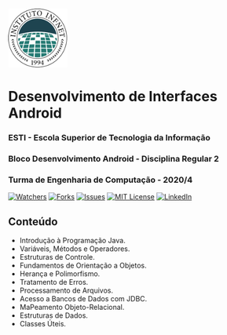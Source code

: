 ![Logo do Infnet](imagens/logo.png)
# Desenvolvimento de Interfaces Android
### ESTI - Escola Superior de Tecnologia da Informação
### Bloco Desenvolvimento Android - Disciplina Regular 2
### Turma de Engenharia de Computação - 2020/4

[![Watchers][watchers-shield]][watchers-url]
[![Forks][forks-shield]][forks-url]
[![Issues][issues-shield]][issues-url]
[![MIT License][license-shield]][license-url]
[![LinkedIn][linkedin-shield]][linkedin-url]

## Conteúdo
* Introdução à Programação Java.
* Variáveis, Métodos e Operadores.
* Estruturas de Controle.
* Fundamentos de Orientação a Objetos.
* Herança e Polimorfismo.
* Tratamento de Erros.
* Processamento de Arquivos.
* Acesso a Bancos de Dados com JDBC.
* MaPeamento Objeto-Relacional.
* Estruturas de Dados.
* Classes Úteis.

[forks-shield]: https://img.shields.io/github/forks/armeniocardoso/20GRPEDC01BDA102
[forks-url]: https://github.com/armeniocardoso/20GRPEDC01BDA102/forks

[watchers-shield]: https://img.shields.io/github/watchers/armeniocardoso/20GRPEDC01BDA102
[watchers-url]: https://github.com/armeniocardoso/20GRPEDC01BDA102/watchers

[issues-shield]: https://img.shields.io/github/issues/armeniocardoso/20GRPEDC01BDA102
[issues-url]: https://github.com/armeniocardoso/20GRPEDC01BDA102/issues

[license-shield]: https://img.shields.io/github/license/armeniocardoso/20GRPEDC01BDA102
[license-url]: https://github.com/armeniocardoso/20GRPEDC01BDA102/blob/master/LICENSE

[linkedin-shield]: https://img.shields.io/badge/-LinkedIn-black.svg?style=flat-square&logo=linkedin&colorB=555
[linkedin-url]: https://linkedin.com/in/armeniocardoso
